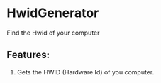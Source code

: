 HwidGenerator
=============

Find the Hwid of your computer


Features:
---

1) Gets the HWID (Hardware Id) of you computer.

